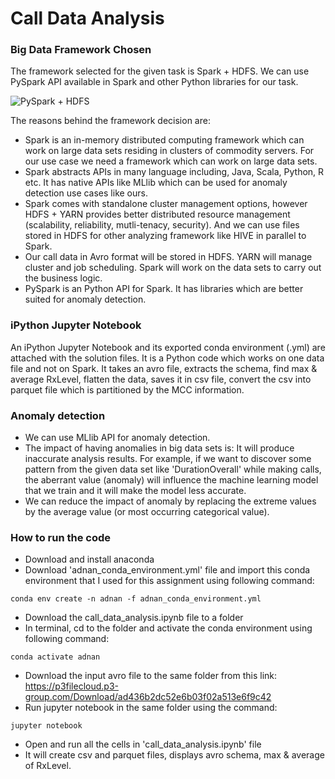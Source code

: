 # Call Data Analysis

### Big Data Framework Chosen

The framework selected for the given task is Spark + HDFS. We can use PySpark API available in Spark and other Python libraries for our task. 

![PySpark + HDFS](https://github.com/zubairalijaleel/adnan_assignment/blob/master/spark_and_hdfs.png)

The reasons behind the framework decision are:
* Spark is an in-memory distributed computing framework which can work on large data sets residing in clusters of commodity servers. For our use case we need a framework which can work on large data sets.
* Spark abstracts APIs in many language including, Java, Scala, Python, R etc. It has native APIs like MLlib which can be used for anomaly detection use cases like ours.
* Spark comes with standalone cluster management options, however HDFS + YARN provides better distributed resource management (scalability, reliability, mutli-tenacy, security). And we can use files stored in HDFS for other analyzing framework like HIVE in parallel to Spark.
* Our call data in Avro format will be stored in HDFS. YARN will manage cluster and job scheduling. Spark will work on the data sets to carry out the business logic.
* PySpark is an Python API for Spark. It has libraries which are better suited for anomaly detection.

### iPython Jupyter Notebook
An iPython Jupyter Notebook and its exported conda environment (.yml) are attached with the solution files. It is a Python code which works on one data file and not on Spark. It takes an avro file, extracts the schema, find max & average RxLevel, flatten the data, saves it in csv file, convert the csv into parquet file which is partitioned by the MCC information.

### Anomaly detection
* We can use MLlib API for anomaly detection.
* The impact of having anomalies in big data sets is: It will produce inaccurate analysis results. For example, if we want to discover some pattern from the given data set like 'DurationOverall' while making calls, the aberrant value (anomaly) will influence the machine learning model that we train and it will make the model less accurate. 
* We can reduce the impact of anomaly by replacing the extreme values by the average value (or most occurring categorical value).

### How to run the code
* Download and install anaconda 
* Download 'adnan_conda_environment.yml' file and import this conda environment that I used for this assignment using following command:

`conda env create -n adnan -f adnan_conda_environment.yml`
* Download the call_data_analysis.ipynb file to a folder
* In terminal, cd to the folder and activate the conda environment using following command:

`conda activate adnan`
* Download the input avro file to the same folder from this link: https://p3filecloud.p3-group.com/Download/ad436b2dc52e6b03f02a513e6f9c42
* Run jupyter notebook in the same folder using the command: 

`jupyter notebook`
* Open and run all the cells in 'call_data_analysis.ipynb' file
* It will create csv and parquet files, displays avro schema, max & average of RxLevel.
